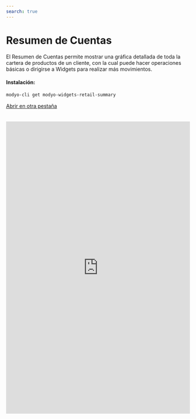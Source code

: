```yaml
---
search: true
---
```


# Resumen de Cuentas

El Resumen de Cuentas permite mostrar una gráfica detallada de toda la cartera de productos de un cliente, con la cual puede hacer operaciones básicas o dirigirse a Widgets para realizar más movimientos.

#### Instalación:

```bash
modyo-cli get modyo-widgets-retail-summary
```

[Abrir en otra pestaña](https://widgets-es.modyo.com/personas/resumen-de-cuentas)

<iframe id="widgetFrame" src="https://widgets-es.modyo.com/personas/resumen-de-cuentas" width="100%"  frameBorder="0"  style="min-height:800px;overflow:auto;margin-top:20px;"/>

### Funciones

Presenta la posición del cliente en los distintos productos que tiene con la institución financiera. (Cuentas y Tarjetas).

Los resúmenes individuales presentan la información del producto específico de manera numérica y gráfica.

#### Cuenta Corriente

La sección de Cuenta Corriente permite ver un resumen general de los montos disponibles, además de acceso a operaciones como transferencias y movimientos.

| Funcionalidad    | Descripción                                                                              |
|:-----------------|:-----------------------------------------------------------------------------------------|
| Saldo disponible | Muestra el saldo total disponible en la cuenta corriente.                                |
| Total Cargos     | Permite ver el total de cargos de cada cuenta.                                           |
| Total Abonos     | Muestra el total de abonos o depósitos que se le han hecho a una cuenta.                 |
| Linea de Crédito | Muestra el estado de la línea de crédito de la cuenta.                                   |
| Monto disponible | Muestra el monto total disponible en la línea de crédito de la cuenta.                   |
| Transferir       | Deriva al Widget de Transferencias de cada cuenta.                                       |
| Movimientos      | Deriva al Widget de Movimientos de la cuenta, para ver detalladamente cada uno de ellos. |

#### Cuenta Vista

Esta sección tiene las mismas funciones que la de Cuenta Corriente. Sin embargo, sólo cambia en la sección Linea de Crédito, donde se reemplaza por los últimos movimientos y cargos realizados al producto.

| Funcionalidad       | Descripción                                                                                            |
|:--------------------|:-------------------------------------------------------------------------------------------------------|
| Saldo disponible    | Muestra el saldo total disponible en la cuenta corriente.                                              |
| Total Cargos        | Permite ver el total de cargos de cada cuenta.                                                         |
| Total Abonos        | Muestra el total de abonos o depósitos que se le han hecho a una cuenta.                               |
| Últimos movimientos | Muestra un listado de los últimos movimientos y cargos hechos a la cuenta, junto con su monto y fecha. |
| Transferir          | Deriva al Widget de Transferencias de cada cuenta.                                                     |
| Movimientos         | Deriva al Widget de Movimientos de la cuenta, para ver detalladamente cada uno de ellos.               |

#### Tarjetas de Crédito

Cada una de las tarjetas de crédito tiene su propio módulo gráfico, que permite ver los detalles de cada una de ellas, su monto utilizado y disponible y los últimos movimientos.
Además, separa el cupo nacional del internacional, incluyendo una gráfica que permite ver en proporción lo utilizado.

| Funcionalidad       | Descripción                                                                                                                                     |
|:--------------------|:------------------------------------------------------------------------------------------------------------------------------------------------|
| Monto nacional      | Muestra el monto nacional utilizado y autorizado, además de una gráfica que indica el primer número en pesos versus el total autorizado.        |
| Monto internacional | Muestra el monto internacional utilizado y autorizado, además de una gráfica que indica el primer número versus el total autorizado en dólares. |
| Pagar               | Deriva al Widget de Pago de Tarjetas, donde podrá abonar los montos facturados.                                                                 |
| Movimientos         | Deriva al Widget de Movimientos de la tarjeta, para ver detalladamente cada uno de ellos.                                                       |

<script>

  export default {
    mounted() {

      function setIframeHeightCO(id, ht) {
          var ifrm = document.getElementById(id);
          if(ifrm) {
            ifrm.style.height = ht + 4 + "px";
          }
      }
      // iframed document sends its height using postMessage
      function handleDocHeightMsg(e) {
          // check origin
          if ( e.origin === 'https://widgets-es.modyo.com' ) {
              // parse data
              var data = JSON.parse( e.data );

              console.log('data:', data)
              // check data object
              if ( data['docHeight'] ) {
                  setIframeHeightCO( 'widgetFrame', data['docHeight'] );
              } else {
                  setIframeHeightCO( 'widgetFrame', 700 );
              }
          }
      }

      // assign message handler
      if ( window.addEventListener ) {
          window.addEventListener('message', handleDocHeightMsg, false);
      }
    }
  }

</script>
